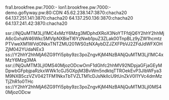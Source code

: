 fra1.brookfree.pw:7000:-
lon1.brookfree.pw:7000:-
demo.goflyway.pw:80:CDN
45.62.238.147:3870:chacha20
64.137.251.141:3870:chacha20
64.137.250.136:3870:chacha20
64.137.241.42:3870:chacha20
 
ssr://NjQuMTM3LjI1MC4xMzY6Mzg3MDphdXRoX3NoYTFfdjQ6Y2hhY2hhMjA6cGxhaW46Wkc5MVlpNXBieTl6YzNwb1puZ3ZLak00TnpBLz9yZW1hcmtzPTVweXM1WVdONkxTNTZMU201WS0zNXAybDZJZXFPbVJ2ZFdJdWFXOHZjM042YUdaNEx3
ss://Y2hhY2hhMjA6ZG91Yi5pby9zc3poZngvKjM4NzBANjQuMTM3LjI1MC4xMzY6Mzg3MA
ssr://NjQuMTM3LjI0MS40MjozODcwOmF1dGhfc2hhMV92NDpjaGFjaGEyMDpwbGFpbjpaRzkxWWk1cGJ5OXpjM3BvWm5ndktqTTROekEvP3JlbWFya3M9NXB5czVZV042TFM1NkxTbTVZLTM1cDJsNkllcU9tUnZkV0l1YVc4dmMzTjZhR1o0THc
ss://Y2hhY2hhMjA6ZG91Yi5pby9zc3poZngvKjM4NzBANjQuMTM3LjI0MS40MjozODcw
 
